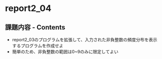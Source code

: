 # report2_04

## 課題内容 - Contents

* report2_03のプログラムを拡張して、入力された非負整数の頻度分布を表示するプログラムを作成せよ  
* 簡単のため、非負整数の範囲は0~9のみに限定してよい
